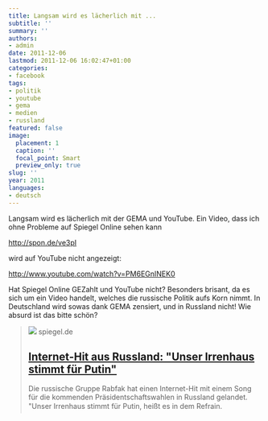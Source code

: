 ```yaml
---
title: Langsam wird es lächerlich mit ...
subtitle: ''
summary: ''
authors:
- admin
date: 2011-12-06
lastmod: 2011-12-06 16:02:47+01:00
categories:
- facebook
tags:
- politik
- youtube
- gema
- medien
- russland
featured: false
image:
  placement: 1
  caption: ''
  focal_point: Smart
  preview_only: true
slug: ''
year: 2011
languages:
- deutsch
---
```


Langsam wird es lächerlich mit der GEMA und YouTube. Ein Video, dass ich ohne Probleme auf Spiegel Online sehen kann

http://spon.de/ve3pI

wird auf YouTube nicht angezeigt:

http://www.youtube.com/watch?v=PM6EGnINEK0

Hat Spiegel Online GEZahlt und YouTube nicht? 
Besonders brisant, da es sich um ein Video handelt, welches die russische Politik aufs Korn nimmt. In Deutschland wird sowas dank GEMA zensiert, und in Russland nicht! Wie absurd ist das bitte schön? 
> [![](https://cdn.prod.www.spiegel.de/images/373b0a3f-0001-0004-0000-000000290729_w1024_r1.778_fpx50.59_fpy50.jpg)](http://www.spiegel.de/video/video-1165696.html)
> spiegel.de
> ## [Internet-Hit aus Russland: "Unser Irrenhaus stimmt für Putin"](http://www.spiegel.de/video/video-1165696.html)
>
>Die russische Gruppe Rabfak hat einen Internet-Hit mit einem Song für die kommenden Präsidentschaftswahlen in Russland gelandet. "Unser Irrenhaus stimmt für Putin, heißt es in dem Refrain.